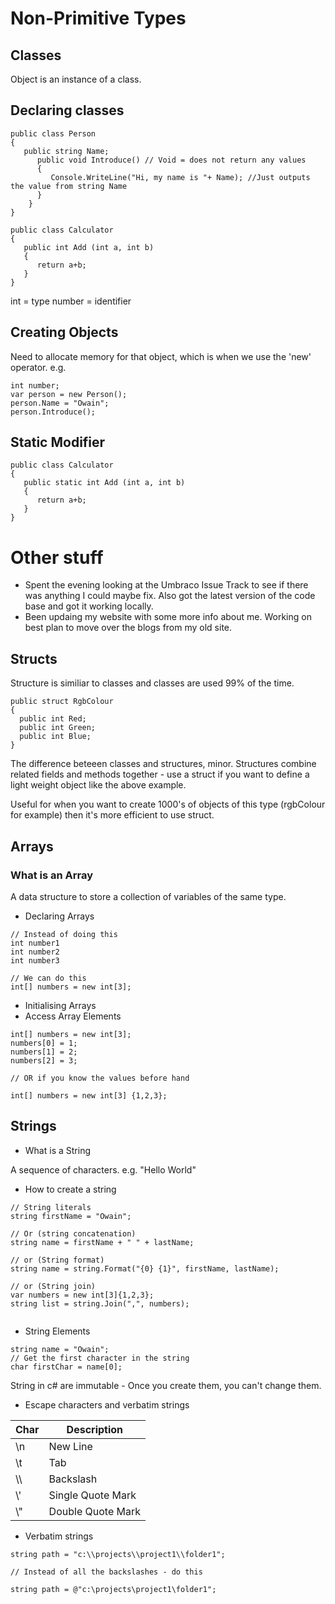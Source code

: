 
# Non-Primitive Types
## Classes 

Object is an instance of a class. 

## Declaring classes

```
public class Person
{
   public string Name;
      public void Introduce() // Void = does not return any values
      {
         Console.WriteLine("Hi, my name is "+ Name); //Just outputs the value from string Name
      }
    }
}
```

```
public class Calculator
{
   public int Add (int a, int b)
   {
      return a+b;
   }
}
```

int = type
number = identifier

## Creating Objects

Need to allocate memory for that object, which is when we use the 'new' operator. 
e.g.

```
int number; 
var person = new Person();
person.Name = "Owain";
person.Introduce(); 

```

## Static Modifier
```
public class Calculator
{
   public static int Add (int a, int b)
   {
      return a+b;
   }
}
```

# Other stuff
* Spent the evening looking at the Umbraco Issue Track to see if there was anything I could maybe fix. Also got the latest version of the code base and got it working locally. 
* Been updaing my website with some more info about me. Working on best plan to move over the blogs from my old site. 

## Structs
Structure is similiar to classes and classes are used 99% of the time. 

```
public struct RgbColour
{
  public int Red;
  public int Green;
  public int Blue;
}
```

The difference beteeen classes and structures, minor. Structures combine related fields and methods together - use a struct if you want to define a light weight object like the above example. 

Useful for when you want to create 1000's of objects of this type (rgbColour for example) then it's more efficient to use struct. 

## Arrays
### What is an Array
A data structure to store a collection of variables of the same type. 
* Declaring Arrays
```
// Instead of doing this
int number1
int number2
int number3

// We can do this
int[] numbers = new int[3];
```


* Initialising Arrays
* Access Array Elements
```
int[] numbers = new int[3];
numbers[0] = 1;
numbers[1] = 2;
numbers[2] = 3;

// OR if you know the values before hand

int[] numbers = new int[3] {1,2,3};

``` 

## Strings
* What is a String

A sequence of characters. e.g. "Hello World"

* How to create a string
```
// String literals
string firstName = "Owain";

// Or (string concatenation)
string name = firstName + " " + lastName;

// or (String format)
string name = string.Format("{0} {1}", firstName, lastName);

// or (String join)
var numbers = new int[3]{1,2,3};
string list = string.Join(",", numbers);


```
* String Elements
```
string name = "Owain";
// Get the first character in the string
char firstChar = name[0];

```
String in c# are immutable - Once you create them, you can't change them. 


* Escape characters and verbatim strings

|  Char  |    Description |
|--------|----------------|
| \n     |  New Line      |
| \t     | Tab         |
| \\\    | Backslash |
| \\' | Single Quote Mark |
| \\" | Double Quote Mark |

* Verbatim strings

```
string path = "c:\\projects\\project1\\folder1";

// Instead of all the backslashes - do this

string path = @"c:\projects\project1\folder1";


```